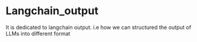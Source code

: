 # Langchain_output
It is dedicated to langchain output. i.e how we can structured the output of LLMs into different format
